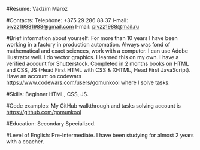 #Resume:
Vadzim Maroz

#Сontacts:
Telephone: +375 29 286 88 37
I-mail: pivzz19881988@gmail.com
I-mail: pivzz1988@mail.ru

#Brief information about yourself:
For more than 10 years I have been working in a factory in production automation.
Always was fond of mathematical and exact sciences, work with a computer.
I can use Adobe Illustrator well. I do vector graphics.
I learned this on my own. I have a verified account for
Shutterstock. Completed in 2 months books on HTML and CSS, JS
(Head First HTML with CSS & XHTML, Head First JavaScript).
Have an account on codewars https://www.codewars.com/users/gomunkool where I solve tasks.

#Skills:
Beginner HTML, CSS, JS.

#Code examples:
My GitHub walkthrough and tasks solving account is https://github.com/gomunkool

#Education:
Secondary Specialized.

#Level of English:
Pre-Intermediate. I have been studying for almost 2 years with a coacher.
